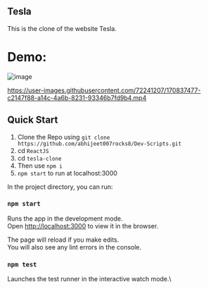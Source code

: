 ## Tesla

This is the clone of the website Tesla.

# Demo:

![image](https://user-images.githubusercontent.com/72241207/170837423-a67d3342-5e2d-4183-943b-606d9e934fa4.png)


https://user-images.githubusercontent.com/72241207/170837477-c2147f88-a14c-4a6b-8231-93346b7fd9b4.mp4


## Quick Start
1. Clone the Repo using `git clone https://github.com/abhijeet007rocks8/Dev-Scripts.git`
2. cd `ReactJS`
3. cd `tesla-clone`
4. Then use `npm i`
5. `npm start` to run at localhost:3000

In the project directory, you can run:

### `npm start`

Runs the app in the development mode.\
Open [http://localhost:3000](http://localhost:3000) to view it in the browser.

The page will reload if you make edits.\
You will also see any lint errors in the console.

### `npm test`

Launches the test runner in the interactive watch mode.\

